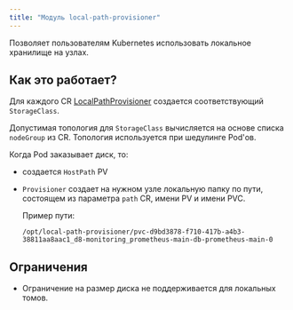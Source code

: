 ```yaml
---
title: "Модуль local-path-provisioner"
---
```


Позволяет пользователям Kubernetes использовать локальное хранилище на узлах. 

## Как это работает?
Для каждого CR [LocalPathProvisioner](cr.html) создается соответствующий `StorageClass`.

Допустимая топология для `StorageClass` вычисляется на основе списка `nodeGroup` из CR. Топология используется при шедулинге Pod'ов.

Когда Pod заказывает диск, то: 
- создается `HostPath` PV
- `Provisioner` создает на нужном узле локальную папку по пути, состоящем из параметра `path` CR, имени PV и имени PVC. 
  
  Пример пути: 
  ```
  /opt/local-path-provisioner/pvc-d9bd3878-f710-417b-a4b3-38811aa8aac1_d8-monitoring_prometheus-main-db-prometheus-main-0
  ```

## Ограничения

- Ограничение на размер диска не поддерживается для локальных томов.
